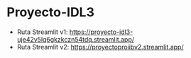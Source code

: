 # Proyecto-IDL3
* Ruta Streamlit v1: https://proyecto-idl3-uje42v5lq6gkzkczn54tdq.streamlit.app/
* Ruta Streamlit v2: https://proyectoproiibv2.streamlit.app/
